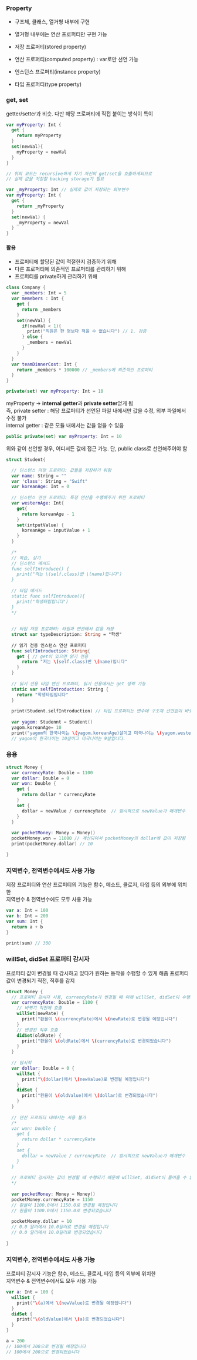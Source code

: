 ### Property
* 구조체, 클래스, 열거형 내부에 구현
* 열거형 내부에는 연산 프로퍼티만 구현 가능

* 저장 프로퍼티(stored property)
* 연산 프로퍼티(computed property) : var로만 선언 가능

* 인스턴스 프로퍼티(instance property)
* 타입 프로퍼티(type property)

### get, set
getter/setter과 비슷. 다만 해당 프로퍼티에 직접 붙이는 방식이 특이
```swift
var myProperty: Int {
  get {
    return myProperty
  }
  set(newVal){
    myProperty = newVal
  }
}

// 위의 코드는 recursive하게 자기 자신의 get/set을 호출하게되므로 
// 실제 값을 저장할 backing storage가 필요

var _myProperty: Int // 실제로 값이 저장되는 외부변수
var myProperty: Int {
  get {
    return _myProperty
  }
  set(newVal) {
    _myProperty = newVal
  }
}
```

#### 활용
* 프로퍼티에 할당된 값이 적절한지 검증하기 위해
* 다른 프로퍼티에 의존적인 프로퍼티를 관리하기 위해
* 프로퍼티를 private하게 관리하기 위해

```swift
class Company {
  var _members: Int = 5
  var memebers : Int {
    get {
      return _members
    }
    set(newVal) {
      if(newVal < 1){
        print("직원은 한 명보다 적을 수 없습니다") // 1. 검증
      } else {
        _members = newVal
      }
    }
  }
  var teamDinnerCost: Int {
    return _members * 100000 // _members에 의존적인 프로퍼티
  }
}  
```

```swift
private(set) var myProperty: Int = 10
```
myProperty -> **internal getter**과 **private setter**얻게 됨    
즉, private setter : 해당 프로퍼티가 선언된 파일 내에서만 값을 수정, 외부 파일에서 수정 불가   
internal getter : 같은 모듈 내에서는 값을 얻을 수 있음

```swift
public private(set) var myProperty: Int = 10
```
위와 같이 선언할 경우, 어디서든 값에 접근 가능. 단, public class로 선언해주어야 함 


```swift
struct Student{

  // 인스턴스 저장 프로퍼티: 값들을 저장하기 위함
  var name: String = ""
  var 'class': String = "Swift"
  var koreanAge: Int = 0
  
  // 인스턴스 연산 프로퍼티: 특정 연산을 수행해주기 위한 프로퍼티
  var westernAge: Int{
    get{
      return koreanAge - 1
    }
    set(intputValue) {
      koreanAge = inputValue + 1
    }
  }
  
  /*
  // 복습, 상기
  // 인스턴스 메서드
  func selfIntroduce() {
    print("저는 \(self.class)반 \(name)입니다")
  }
  
  // 타입 메서드
  static func selfIntroduce(){
    print("학생타입입니다")
  }
  */
  
  
  // 타입 저장 프로퍼티: 타입과 연관돼서 값을 저장
  struct var typeDescription: String = "학생"
  
  // 읽기 전용 인스턴스 연산 프로퍼티
  func selfIntroduction: String{
    get { // get이 있으면 읽기 전용
      return "저는 \(self.class)반 \(name)입니다"
    }
  }
  
  // 읽기 전용 타입 연산 프로퍼티, 읽기 전용에서는 get 생략 가능
  static var selfIntroduction: String {
    return "학생타입입니다"
  }
  
  print(Student.selfIntroduction) // 타입 프로퍼티는 변수에 구조체 선언없이 바로 사용 가능
  
  var yagom: Studennt = Student()
  yagom.koreanAge= 10 
  print("yagom의 한국나이는 \(yagom.koreanAge)살이고 미국나이는 \(yagom.westernAge)살입니다.") 
  // yagom의 한국나이는 10살이고 미국나이는 9살입니다.

```

### 응용

```swift
struct Money {
  var currencyRate: Double = 1100
  var dollar: Double = 0
  var won: Double {
    get {
      return dollar * currencyRate
    }
    set {
      dollar = newValue / currencyRate  // 암시적으로 newValue가 매개변수 
    }
  }
  
  var pocketMoney: Money = Money()
  pocketMoney.won = 11000 // 계산되어서 pocketMoney의 dollar에 값이 저장됨
  print(pocketMoney.dollar) // 10

}
```
### 지역변수, 전역변수에서도 사용 가능
저장 프로퍼티와 연산 프로퍼티의 기능은 함수, 메소드, 클로저, 타입 등의 외부에 위치한  
지역변수 & 전역변수에도 모두 사용 가능

```swift
var a: Int = 100
var b: Int = 200
var sum: Int {
  return a + b
}

print(sum) // 300 
```

### willSet, didSet 프로퍼티 감시자
프로퍼티 값이 변경될 때 감시하고 있다가 원하는 동작을 수행할 수 있게 해줌
프로퍼티 값이 변경되기 직전, 직후를 감지

```swift
struct Money {
  // 프로퍼티 감시자 사용, currencyRate가 변경될 때 아래 willSet, didSet이 수행됨
  var currencyRate: Double = 1100 {
    // 바뀌기 직전에 호출
    willSet(newRate) {
      print("환율이 \(currencyRate)에서 \(newRate)로 변경될 예정입니다")
    }
    // 변경된 직후 호출
    didSet(oldRate) {
      print("환율이 \(oldRate)에서 \(currencyRate)로 변경되었습니다")
    }  
  }
  
  // 암시적
  var dollar: Double = 0 {
    willSet {
      print("\(dollar)에서 \(newValue)로 변경될 예정입니다")
    }
    didSet {
      print("환율이 \(oldValue)에서 \(dollar)로 변경되었습니다")
    }
  }
  
  // 연산 프로퍼티 내에서는 사용 불가 
  /*
  var won: Double {
    get {
      return dollar * currencyRate
    }
    set {
      dollar = newValue / currencyRate  // 암시적으로 newValue가 매개변수 
    }
  }
  
  // 프로퍼티 감시자는 값이 변경될 때 수행되기 때문에 willSet, didSet이 들어올 수 없다.  
  */
  
  var pocketMoney: Money = Money()
  pocketMoney.currencyRate = 1150   
  // 환율이 1100.0에서 1150.0로 변경될 예정입니다
  // 환율이 1100.0에서 1150.0로 변경되었습니다
   
  pocketMoeny.dollar = 10 
  // 0.0 달러에서 10.0달러로 변경될 예정입니다 
  // 0.0 달러에서 10.0달러로 변경되었습니다 
  
}

```

### 지역변수, 전역변수에서도 사용 가능
프로퍼티 감시자 기능은 함수, 메소드, 클로저, 타입 등의 외부에 위치한  
지역변수 & 전역변수에서도 모두 사용 가능

```swift
var a: Int = 100 {
  willSet {
    print("\(a)에서 \(newValue)로 변경될 예정입니다")  
  }
  didSet {
    print("\(oldValue)에서 \(a)로 변경되었습니다")  
  }
}

a = 200
// 100에서 200으로 변경될 예정입니다
// 100에서 200으로 변경되었습니다
```


